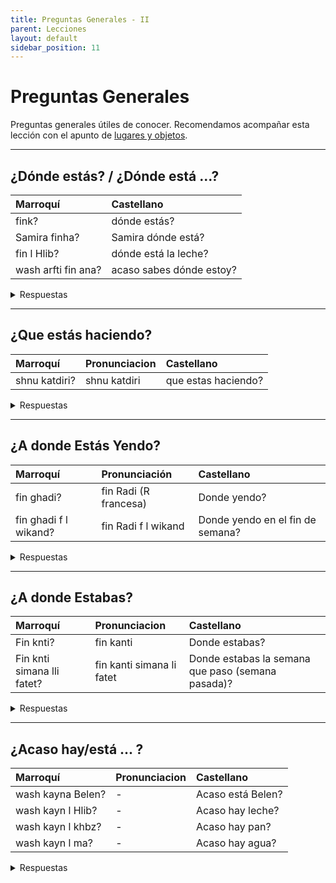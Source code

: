 ```yaml
---
title: Preguntas Generales - II
parent: Lecciones
layout: default
sidebar_position: 11
---
```


# Preguntas Generales

Preguntas generales útiles de conocer. Recomendamos acompañar esta lección con el apunto de [lugares y objetos](../vocabulario/lugares-objetos).

---

## ¿Dónde estás? / ¿Dónde está ...?

| Marroquí            | Castellano               |
|:--------------------|:-------------------------|
| fink?               | dónde estás?             |
| Samira finha?       | Samira dónde está?       |
| fin l Hlib?         | dónde está la leche?     |
| wash arfti fin ana? | acaso sabes dónde estoy? |


<details markdown="1">
<summary> Respuestas </summary>

| Marroquí           | Castellano             |
|:-------------------|:-----------------------|
| Ana hna            | estoy aquí             |
| Ana f Buenos Aires | estoy en Buenos Aires  |
| Samira f darha     | Samira está en su casa |
| Samira f ddar      | Samira está en la casa |
| Samira kayna hna   | Samira está aquí       |
| Samira hna         | Samira está aquí       |

</details>

---

## ¿Que estás haciendo?

| Marroquí      | Pronunciacion | Castellano          |
|:--------------|:--------------|:--------------------|
| shnu katdiri? | shnu katdiri  | que estas haciendo? |


<details markdown="1">
<summary> Respuestas </summary>

| Marroquí   | Pronunciacion | Castellano |
|:-----------|:--------------|:-----------|
| ana kanqra | ana kranqra   | yo estudio |

</details>

---

## ¿A donde Estás Yendo?

| Marroquí              | Pronunciación         | Castellano                       |
|:----------------------|:----------------------|:---------------------------------|
| fin ghadi?            | fin Radi (R francesa) | Donde yendo?                     |
| fin ghadi f l wikand? | fin Radi f l wikand   | Donde yendo en el fin de semana? |


<details markdown="1">
<summary> Respuestas </summary>

| Marroquí                | Pronunciacion          | Castellano               |
|:------------------------|:-----------------------|:-------------------------|
| ana ghadi Belen         | ana Radi Belen         | yendo lo de Belen        |
| ana ghadi l dari        | ana Radi l dari        | yendo mi casa            |
| ana ghadi l medina      | ana Radi l medina      | yendo a la ciudad        |
| ana ghadi ndir fotocopi | ana Radi ndir fotocopi | tengo a hacer fotocopias |

</details>

---

## ¿A donde Estabas?

| Marroquí                   | Pronunciacion             | Castellano                                        |
|:---------------------------|:--------------------------|:--------------------------------------------------|
| Fin knti?                  | fin kanti                 | Donde estabas?                                    |
| Fin knti simana lli fatet? | fin kanti simana li fatet | Donde estabas la semana que paso (semana pasada)? |

<details markdown="1">
<summary> Respuestas </summary>

| Marroquí         | Pronunciacion    | Castellano       |
|:-----------------|:-----------------|:-----------------|
| ana knt f Madrid | ana knt f madrid | estaba en madrid |
| ana knt kanhdar  | ana knt f madrid | estaba en madrid |

</details>

---

## ¿Acaso hay/está ... ?

| Marroquí          | Pronunciacion | Castellano        |
|:------------------|:--------------|:------------------|
| wash kayna Belen? | -             | Acaso está Belen? |
| wash kayn l Hlib? | -             | Acaso hay leche?  |
| wash kayn l khbz? | -             | Acaso hay pan?    |
| wash kayn l ma?   | -             | Acaso hay agua?   |

<details markdown="1">
<summary> Respuestas </summary>


| Marroquí             | Pronunciacion | Castellano  |
|:---------------------|:--------------|:------------|
| la, l Hlib ma kaynsh | -             | no, no esta |

</details>